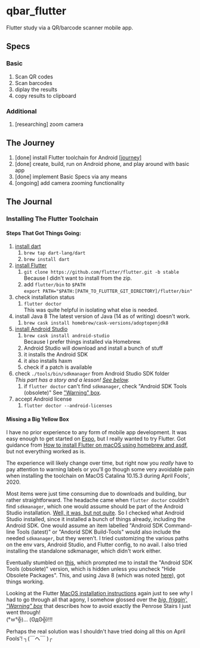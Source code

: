 # qbar_flutter

Flutter study via a QR/barcode scanner mobile app.

## Specs

### Basic

1. Scan QR codes
1. Scan barcodes
1. diplay the results
1. copy results to clipboard

### Additional

1. [researching] zoom camera

## The Journey

1. [done] install Flutter toolchain for Android [[journey]](#installing-the-flutter-toolchain)
1. [done] create, build, run on Android phone, and play around with basic app
1. [done] implement Basic Specs via any means
1. [ongoing] add camera zooming functionality

## The Journal

### Installing The Flutter Toolchain

#### Steps That Got Things Going:

1. [install dart](https://dart.dev/get-dart)
   1. `brew tap dart-lang/dart`
   1. `brew install dart`
1. [install Flutter](https://flutter.dev/docs/get-started/install)
   1. `git clone https://github.com/flutter/flutter.git -b stable`  
      Because I didn't want to install from the zip.
   1. add `flutter/bin` to `$PATH`  
      `export PATH="$PATH:[PATH_TO_FLUTTER_GIT_DIRECTORY]/flutter/bin"`
1. check installation status
   1. `flutter doctor`  
      This was quite helpful in isolating what else is needed.
1. install Java 8
   The latest version of Java (14 as of writing) doesn't work.
   1. `brew cask install homebrew/cask-versions/adoptopenjdk8`
1. [install Android Studio](https://developer.android.com/studio/install)
   1. `brew cask install android-studio`  
      Because I prefer things installed via Homebrew.
   1. Android Studio will download and install a bunch of stuff
   1. it installs the Android SDK
   1. it also installs haxm
   1. check if a patch is available
1. check `./tools/bin/sdkmanager` from Android Studio SDK folder  
   _This part has a story and a lesson! [See below](#missing-a-big-yellow-box)._
   1. if `flutter doctor` can't find `sdkmanager`, check "Android SDK Tools (obsolete)" See ["Warning" box](https://flutter.dev/docs/get-started/install/macos#install-android-studio).
1. accept Android license
   1. `flutter doctor --android-licenses`

#### Missing a Big Yellow Box

I have no prior experience to any form of mobile app development. It was easy enough to get started on [Expo](https://expo.io/), but I really wanted to try Flutter. Got guidance from [How to install Flutter on macOS using homebrew and asdf](https://dev.to/0xdonut/how-to-install-flutter-on-macos-using-homebrew-and-asdf-3loa), but not everything worked as is.

The experience will likely change over time, but right now you _really_ have to pay attention to warning labels or you'll go though some very avoidable pain when installing the toolchain on MacOS Catalina 10.15.3 during April Fools', 2020.

Most items were just time consuming due to downloads and building, bur rather straightforward. The headache came when `flutter doctor` couldn't find `sdkmanager`, which one would assume should be part of the Android Studio installation. [Well, it was, but not quite](https://knowyourmeme.com/memes/well-yes-but-actually-no). So I checked what Android Studio installed, since it installed a bunch of things already, including the Android SDK. One would assume an item labelled "Android SDK Command-line Tools (latest)" or "Andorid SDK Build-Tools" would also include the needed `sdkmanager`, but they weren't. I tried customizing the various paths on the env vars, Android Studio, and Flutter config, to no avail. I also tried installing the standalone sdkmanager, which didn't work either.

Eventually stumbled on [this](https://stackoverflow.com/questions/60467477/android-sdk-tools-option-is-missing-from-sdk-manager-in-android-studio-3-6-1), which prompted me to install the "Android SDK Tools (obsolete)" version, which is hidden unless you uncheck "Hide Obsolete Packages". This, and using Java 8 (which was noted [here](https://dev.to/0xdonut/how-to-install-flutter-on-macos-using-homebrew-and-asdf-3loa)), got things working.

Looking at the Flutter [MacOS installation instructions](https://flutter.dev/docs/get-started/install/macos) again just to see _why_ I had to go through all that agony, I somehow glossed over the [_big, friggin', "Warning" box_](https://flutter.dev/docs/get-started/install/macos#install-android-studio) that describes how to avoid exactly the Penrose Stairs I just went through!  
(°ㅂ°╬)... (ʘдʘ╬)!!!

Perhaps the real solution was I shouldn't have tried doing all this on April Fools'! ┐(￣ヘ￣ )┌
